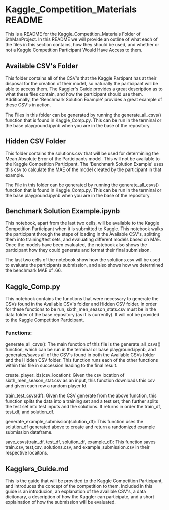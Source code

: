 # Kaggle_Competition_Materials README
This is a README for the Kaggle_Competition_Materials Folder of 6thManProject. In this README we will provide an outline of what each of the files in this section contains, how they should be used, and whether or not a Kaggle Competition Participant Would Have Access to them. 

## Available CSV's Folder

This folder contains all of the CSV's that the Kaggle Partipant has at their disposal for the creation of their model, so naturally the participant will be able to access them. The Kaggler's Guide provides a great description as to what these files contain, and how the participant should use them. Additionally, the 'Benchmark Solution Example' provides a great example of these CSV's in action. 

The Files in this folder can be generated by running the generate_all_csvs() function that is found in Kaggle_Comp.py. This can be run in the terminal or the base playground.ipynb when you are in the base of the repository. 

## Hidden CSV Folder

This folder contains the solutions.csv that will be used for determining the Mean Absolute Error of the Participants model. This will not be available to the Kaggle Competition Participant. The 'Benchmark Solution Example' uses this csv to calculate the MAE of the model created by the participant in that example. 

The File in this folder can be generated by running the generate_all_csvs() function that is found in Kaggle_Comp.py. This can be run in the terminal or the base playground.ipynb when you are in the base of the repository. 


## Benchmark Solution Example.ipynb

This notebook, apart from the last two cells, will be available to the Kaggle Competition Participant when it is submitted to Kaggle. This notebook walks the participant through the steps of loading in the Available CSV's, splitting them into training/test sets, and evaluating different models based on MAE. Once the models have been evaluated, the notebook also shows the participant how they could generate and format their final submisison. 

The last two cells of the notebook show how the solutions.csv will be used to evaluate the participants submission, and also shows how we determined the benchmark MAE of .66. 

## Kaggle_Comp.py 

This notebook contains the functions that were necessary to generate the CSVs found in the Available CSV's folder and Hidden CSV folder. In order for these functions to be run, sixth_men_season_stats.csv must be in the data folder of the base repository (as it is currently). It will not be provided to the Kaggle Competition Participant.

### Functions:

generate_all_csvs(): The main function of this file is the generate_all_csvs() function, which can be run in the terminal or base playground.ipynb, and generates/saves all of the CSV's found in both the Available CSVs folder and the Hidden CSV folder. This function runs each of the other functions within this file in succession leading to the final result. 

create_player_ids(csv_location): Given the csv location of sixth_men_season_stat.csv as an input, this function downloads this csv and given each row a random player Id. 

train_test_csvs(df): Given the CSV generate from the above function, this function splits the data into a training set and a test set, then further splits the test set into test inputs and the solutions. It returns in order the train_df, test_df, and solution_df. 

generate_example_submission(solution_df): This function uses the solution_df generated above to create and return a randomized example submission dataframe. 

save_csvs(train_df, test_df, solution_df, example_df): This function saves train.csv, test,csv, solutions.csv, and example_submission.csv in their respective locaitons. 

## Kagglers_Guide.md

This is the guide that will be provided to the Kaggle Competition Participant, and introduces the concept of the competition to them. Included in this guide is an introducion, an explanation of the availible CSV's, a data dicitonary, a description of how the Kaggler can participate, and a short explaination of how the submission will be evaluated. 




